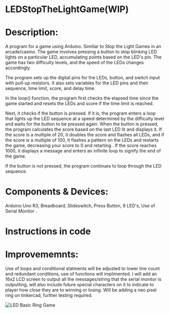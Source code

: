 # LEDStopTheLightGame(WIP)
# Description:
A program for a game using Arduino. Similiar to Stop the Light Games in an arcade/casino.
The game involves pressing a button to stop  blinking LED lights on a particular LED, accumulating points based on the LED's pin. The game has two difficulty levels, and the speed of the LEDs changes accordingly.

The program sets up the digital pins for the LEDs, button, and switch input with pull-up resistors. It also sets variables for the LED pins and their sequence, time limit, score, and delay time.

In the loop() function, the program first checks the elapsed time since the game started and resets the LEDs and score if the time limit is reached.

Next, it checks if the button is pressed. If it is, the program enters a loop that lights up the LED sequence at a speed determined by the difficulty level and waits for the button to be pressed again. When the button is pressed, the program calculates the score based on the last LED lit and displays it. If the score is a multiple of 20, it doubles the score and flashes all LEDs, and if the score is a multiple of 100, it flashes a pattern on the LEDs and restarts the game, decreasing your score to 0 and retarting . If the score reaches 1000, it displays a message and enters an infinite loop to signify the end of the game.

If the button is not pressed, the program continues to loop through the LED sequence.

# Components & Devices:
Arduino Uno R3, Breadboard, Slideswitch, Press Button, 6 LED's, Use of Serial Monitor .

# Instructions in code

# Improvememnts:
Use of loops and conditional statments will be adjusted to lower line count and redundant conditions, use of functions will implimented. I will add an 16x2 LCD screen to output all the messages/string that the serial monitor is outputting, will also include future special characters on it to indicate to player how close they are to winning or losing.  Will be adding a neo pixel ring on tinkercad, further testing required.

![LED Basic Ring Game](https://user-images.githubusercontent.com/130194724/230829958-2f3cf072-94c5-41d4-8f0a-16ae72741daa.png)
